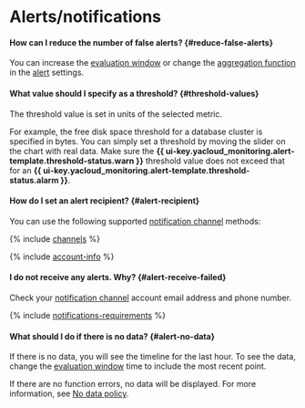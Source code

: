 # Alerts/notifications

#### How can I reduce the number of false alerts? {#reduce-false-alerts}

You can increase the [evaluation window](../../monitoring/concepts/alerting/alert.md#evaluation-window) or change the [aggregation function](../../monitoring/concepts/alerting/alert.md#aggregation) in the [alert](../../monitoring/concepts/alerting/alert.md#alert-parameters) settings.

#### What value should I specify as a threshold? {#threshold-values}

The threshold value is set in units of the selected metric.

For example, the free disk space threshold for a database cluster is specified in bytes. You can simply set a threshold by moving the slider on the chart with real data. Make sure the **{{ ui-key.yacloud_monitoring.alert-template.threshold-status.warn }}** threshold value does not exceed that for an **{{ ui-key.yacloud_monitoring.alert-template.threshold-status.alarm }}**.

#### How do I set an alert recipient? {#alert-recipient}

You can use the following supported [notification channel](../../monitoring/concepts/alerting/notification-channel.md) methods:

{% include [channels](../../_includes/monitoring/channels.md) %}

{% include [account-info](../../_includes/monitoring/account-info.md) %}

#### I do not receive any alerts. Why? {#alert-receive-failed}

Check your [notification channel](../../monitoring/concepts/alerting/notification-channel.md) account email address and phone number.

{% include [notifications-requirements](../../_includes/monitoring/notifications-requirements.md) %}

#### What should I do if there is no data? {#alert-no-data}

If there is no data, you will see the timeline for the last hour. To see the data, change the [evaluation window](../../monitoring/concepts/alerting/alert.md#evaluation-window) time to include the most recent point.

If there are no function errors, no data will be displayed. For more information, see [No data policy](../../monitoring/concepts/alerting/alert.md#no-data-policy).
